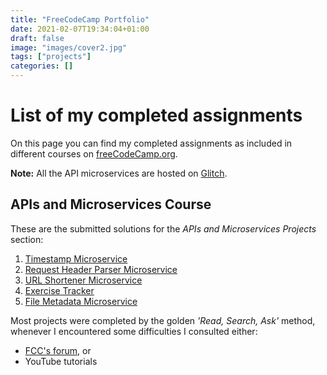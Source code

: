 ```yaml
---
title: "FreeCodeCamp Portfolio"
date: 2021-02-07T19:34:04+01:00
draft: false
image: "images/cover2.jpg"
tags: ["projects"]
categories: []
---
```


# List of my completed assignments

On this page you can find my completed assignments as included in different courses on [freeCodeCamp.org](https://www.freecodecamp.org/).

__Note:__ All the API microservices are hosted on [Glitch](https://glitch.com/).

## APIs and Microservices Course

These are the submitted solutions for the _APIs and Microservices Projects_ section:

1. [Timestamp Microservice](https://fcc-timestamp-dzs.glitch.me)
2. [Request Header Parser Microservice](https://fcc-headerparser-dzs.glitch.me)
3. [URL Shortener Microservice](https://fcc-urlshortener-dzsamboki.glitch.me)
4. [Exercise Tracker](https://fcc-exercisetracker-dzs.glitch.me)
5. [File Metadata Microservice](https://fcc-filemeta-dzs.glitch.me)

Most projects were completed by the golden _'Read, Search, Ask'_ method, whenever I encountered some difficulties I consulted either:
- [FCC's forum](https://forum.freecodecamp.org/), or
- YouTube tutorials